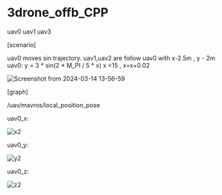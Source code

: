 # 3drone_offb_CPP

uav0 uav1 uav3

[scenario]

uav0 moves sin trajectory.
uav1,uav2 are follow uav0 with x-2.5m , y - 2m 
uav0:
      y = 3 * sin(2 * M_PI / 5 * x)
      x <15 , x=x+0.02




![Screenshot from 2024-03-14 13-56-59](https://github.com/JUSTUTAE/3drone_offb_CPP/assets/132987987/34150c86-2f1d-4c84-af5b-9de2cd658201)




[graph]


/uav/mavros/local_position_pose

uav0_x:


![x2](https://github.com/JUSTUTAE/3drone_offb_CPP/assets/132987987/088fdcc3-0645-4520-8f69-c5373084de20)



uav0_y:


![y2](https://github.com/JUSTUTAE/3drone_offb_CPP/assets/132987987/6372b9a1-e936-4ecb-9fb1-583dfd648daf)


uav0_z:


![z2](https://github.com/JUSTUTAE/3drone_offb_CPP/assets/132987987/cdb769c6-3623-421f-8631-0e566f2b75af)
